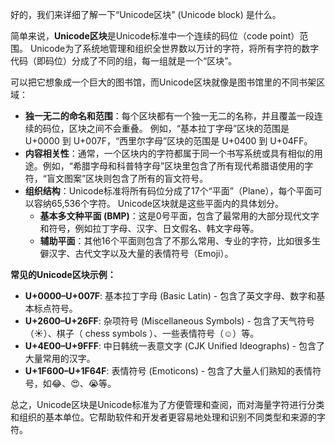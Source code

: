 好的，我们来详细了解一下“Unicode区块” (Unicode block) 是什么。

简单来说，**Unicode区块**是Unicode标准中一个连续的码位（code point）范围。 Unicode为了系统地管理和组织全世界数以万计的字符，将所有字符的数字代码（即码位）分成了不同的组，每一组就是一个“区块”。

可以把它想象成一个巨大的图书馆，而Unicode区块就像是图书馆里的不同书架区域：

*   **独一无二的命名和范围**：每个区块都有一个独一无二的名称，并且覆盖一段连续的码位，区块之间不会重叠。 例如，“基本拉丁字母”区块的范围是 U+0000 到 U+007F，“西里尔字母”区块的范围是 U+0400 到 U+04FF。
*   **内容相关性**：通常，一个区块内的字符都属于同一个书写系统或具有相似的用途。例如，“希腊字母和科普特字母”区块里包含了所有现代希腊语使用的字符，“盲文图案”区块则包含了所有的盲文符号。
*   **组织结构**：Unicode标准将所有码位分成了17个“平面”（Plane），每个平面可以容纳65,536个字符。 Unicode区块就是这些平面内的具体划分。
    *   **基本多文种平面 (BMP)**：这是0号平面，包含了最常用的大部分现代文字和符号，例如拉丁字母、汉字、日文假名、韩文字母等。
    *   **辅助平面**：其他16个平面则包含了不那么常用、专业的字符，比如很多生僻汉字、古代文字以及大量的表情符号（Emoji）。

**常见的Unicode区块示例：**

*   **U+0000–U+007F**: 基本拉丁字母 (Basic Latin) - 包含了英文字母、数字和基本标点符号。
*   **U+2600–U+26FF**: 杂项符号 (Miscellaneous Symbols) - 包含了天气符号（☀️）、棋子（ chess symbols ）、一些表情符号（☺）等。
*   **U+4E00–U+9FFF**: 中日韩统一表意文字 (CJK Unified Ideographs) - 包含了大量常用的汉字。
*   **U+1F600–U+1F64F**: 表情符号 (Emoticons) - 包含了大量人们熟知的表情符号，如😂、😍、😭等。

总之，Unicode区块是Unicode标准为了方便管理和查阅，而对海量字符进行分类和组织的基本单位。它帮助软件和开发者更容易地处理和识别不同类型和来源的字符。